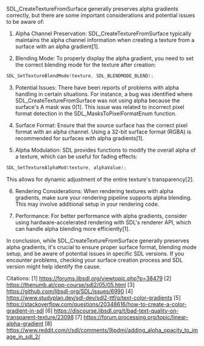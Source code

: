 SDL_CreateTextureFromSurface generally preserves alpha gradients correctly, but there are some important considerations and potential issues to be aware of:

1. Alpha Channel Preservation: SDL_CreateTextureFromSurface typically maintains the alpha channel information when creating a texture from a surface with an alpha gradient[1].

2. Blending Mode: To properly display the alpha gradient, you need to set the correct blending mode for the texture after creation:

```c
SDL_SetTextureBlendMode(texture, SDL_BLENDMODE_BLEND);
```

3. Potential Issues: There have been reports of problems with alpha handling in certain situations. For instance, a bug was identified where SDL_CreateTextureFromSurface was not using alpha because the surface's A mask was 0[1]. This issue was related to incorrect pixel format detection in the SDL_MasksToPixelFormatEnum function.

4. Surface Format: Ensure that the source surface has the correct pixel format with an alpha channel. Using a 32-bit surface format (RGBA) is recommended for surfaces with alpha gradients[1].

5. Alpha Modulation: SDL provides functions to modify the overall alpha of a texture, which can be useful for fading effects:

```c
SDL_SetTextureAlphaMod(texture, alphaValue);
```

This allows for dynamic adjustment of the entire texture's transparency[2].

6. Rendering Considerations: When rendering textures with alpha gradients, make sure your rendering pipeline supports alpha blending. This may involve additional setup in your rendering code.

7. Performance: For better performance with alpha gradients, consider using hardware-accelerated rendering with SDL's renderer API, which can handle alpha blending more efficiently[1].

In conclusion, while SDL_CreateTextureFromSurface generally preserves alpha gradients, it's crucial to ensure proper surface format, blending mode setup, and be aware of potential issues in specific SDL versions. If you encounter problems, checking your surface creation process and SDL version might help identify the cause.

Citations:
[1] https://forums.libsdl.org/viewtopic.php?p=38479
[2] https://thenumb.at/cpp-course/sdl2/05/05.html
[3] https://github.com/libsdl-org/SDL/issues/6990
[4] https://www.studyplan.dev/sdl-dev/sdl2-ttf/q/text-color-gradients
[5] https://stackoverflow.com/questions/20348616/how-to-create-a-color-gradient-in-sdl
[6] https://discourse.libsdl.org/t/bad-text-quality-on-transparent-texture/23098
[7] https://forum.processing.org/topic/linear-alpha-gradient
[8] https://www.reddit.com/r/sdl/comments/9jpdmj/adding_alpha_opacity_to_image_in_sdl_2/